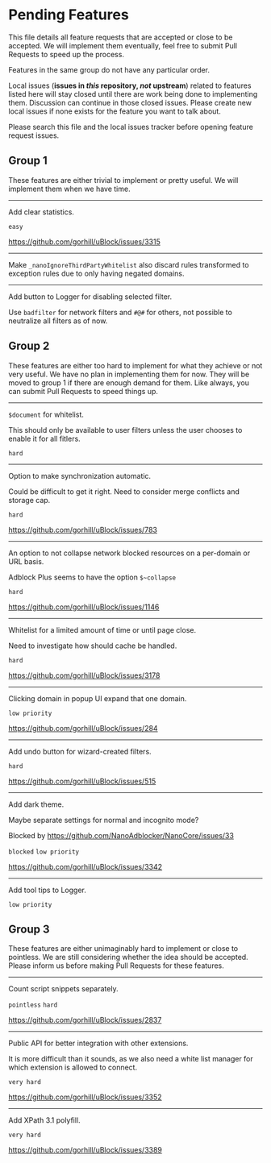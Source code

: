 # Pending Features

This file details all feature requests that are accepted or close to be
accepted. We will implement them eventually, feel free to submit Pull Requests
to speed up the process.

Features in the same group do not have any particular order.

Local issues (**issues in *this* repository, *not* upstream**) related to
features listed here will stay closed until there are work being done to
implementing them. Discussion can continue in those closed issues. Please
create new local issues if none exists for the feature you want to talk about.

Please search this file and the local issues tracker before opening feature
request issues.

## Group 1

These features are either trivial to implement or pretty useful. We will
implement them when we have time.

---

Add clear statistics.

`easy`

https://github.com/gorhill/uBlock/issues/3315

---

Make `_nanoIgnoreThirdPartyWhitelist` also discard rules transformed to
exception rules due to only having negated domains.

---

Add button to Logger for disabling selected filter.

Use `badfilter` for network filters and `#@#` for others, not possible to
neutralize all filters as of now.

## Group 2

These features are either too hard to implement for what they achieve or not
very useful. We have no plan in implementing them for now. They will be moved
to group 1 if there are enough demand for them. Like always, you can submit
Pull Requests to speed things up.

---

`$document` for whitelist.

This should only be available to user filters unless the user chooses to
enable it for all fitlers.

`hard`

---

Option to make synchronization automatic.

Could be difficult to get it right. Need to consider merge conflicts and
storage cap.

`hard`

https://github.com/gorhill/uBlock/issues/783

---

An option to not collapse network blocked resources on a per-domain or URL
basis.

Adblock Plus seems to have the option `$~collapse`

`hard`

https://github.com/gorhill/uBlock/issues/1146

---

Whitelist for a limited amount of time or until page close.

Need to investigate how should cache be handled.

`hard`

https://github.com/gorhill/uBlock/issues/3178

---

Clicking domain in popup UI expand that one domain.

`low priority`

https://github.com/gorhill/uBlock/issues/284

---

Add undo button for wizard-created filters.

`hard`

https://github.com/gorhill/uBlock/issues/515

---

Add dark theme.

Maybe separate settings for normal and incognito mode?

Blocked by https://github.com/NanoAdblocker/NanoCore/issues/33

`blocked` `low priority`

https://github.com/gorhill/uBlock/issues/3342

---

Add tool tips to Logger.

`low priority`

## Group 3

These features are either unimaginably hard to implement or close to pointless.
We are still considering whether the idea should be accepted. Please inform us
before making Pull Requests for these features.

---

Count script snippets separately.

`pointless` `hard`

https://github.com/gorhill/uBlock/issues/2837

---

Public API for better integration with other extensions.

It is more difficult than it sounds, as we also need a white list manager for
which extension is allowed to connect.

`very hard`

https://github.com/gorhill/uBlock/issues/3352

---

Add XPath 3.1 polyfill.

`very hard`

https://github.com/gorhill/uBlock/issues/3389

